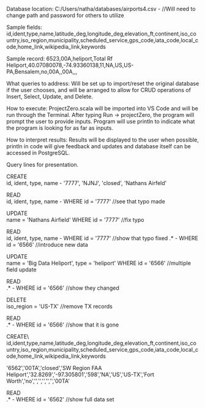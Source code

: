Database location: C:/Users/natha/databases/airports4.csv       -        //Will need to change path and password for others to utilize

Sample fields: id,ident,type,name,latitude_deg,longitude_deg,elevation_ft,continent,iso_country,iso_region,municipality,scheduled_service,gps_code,iata_code,local_code,home_link,wikipedia_link,keywords

Sample record: 6523,00A,heliport,Total Rf Heliport,40.07080078,-74.93360138,11,NA,US,US-PA,Bensalem,no,00A,,00A,,,

What queries to address: Will be set up to import/reset the original database if the user chooses, and will be arranged to allow for CRUD operations of Insert, Select, Update, and Delete.

How to execute: ProjectZero.scala will be imported into VS Code and will be run through the Terminal. After typing Run -> projectZero, the program will prompt the user to provide inputs. Program will use println to indicate what the program is looking for as far as inputs.

How to interpret results: Results will be displayed to the user when possible, println in code will give feedback and updates and database itself can be accessed in PostgreSQL.


Query lines for presentation.

CREATE\
id, ident, type, name - '7777', 'NJNJ', 'closed', 'Nathans Airfeld'

READ\
id, ident, type, name - WHERE id = '7777' //see that typo made

UPDATE\
name = 'Nathans Airfield' WHERE id = '7777' //fix typo

READ\
id, ident, type, name - WHERE id = '7777' //show that typo fixed .* - WHERE id = '6566' //introduce new data

UPDATE\
name = 'Big Data Heliport', type = 'heliport' WHERE id = '6566' //multiple field update

READ\
.* - WHERE id = '6566' //show they changed

DELETE\
iso_region = 'US-TX' //remove TX records

READ\
.* - WHERE id = '6566' //show that it is gone

CREATE\ id,ident,type,name,latitude_deg,longitude_deg,elevation_ft,continent,iso_country,iso_region,municipality,scheduled_service,gps_code,iata_code,local_code,home_link,wikipedia_link,keywords

'6562','00TA','closed','SW Region FAA Heliport','32.8269','-97.305801','598','NA','US','US-TX','Fort Worth','no','','','','','','00TA'

READ\
.* - WHERE id = '6562' //show full data set

